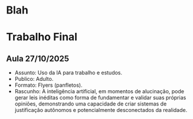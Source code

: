 # Blah

# Trabalho Final

## Aula 27/10/2025
- Assunto: Uso da IA para trabalho e estudos.
- Publico: Adulto.
- Formato: Flyers (panfletos).
- Rascunho: A inteligência artificial, em momentos de alucinação, pode gerar leis inéditas como forma de fundamentar e validar suas próprias opiniões, demonstrando uma capacidade de criar sistemas de justificação autônomos e potencialmente desconectados da realidade.
